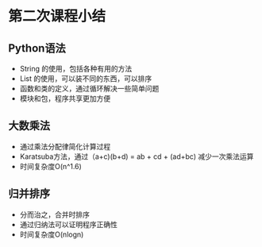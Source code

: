 # 第二次课程小结
## Python语法
+ String 的使用，包括各种有用的方法
+ List 的使用，可以装不同的东西，可以排序
+ 函数和类的定义，通过循环解决一些简单问题
+ 模块和包，程序共享更加方便
## 大数乘法
+ 通过乘法分配律简化计算过程
+ Karatsuba方法，通过（a+c)(b+d) = ab + cd + (ad+bc) 减少一次乘法运算
+ 时间复杂度O(n^1.6)
## 归并排序
+ 分而治之，合并时排序
+ 通过归纳法可以证明程序正确性
+ 时间复杂度O(nlogn)
